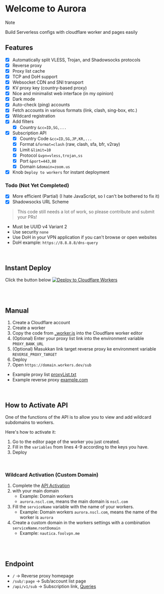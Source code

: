 # Welcome to Aurora

> [!NOTE]
>
> Build Serverless configs with cloudflare worker and pages easily

## Features

- [x] Automatically split VLESS, Trojan, and Shadowsocks protocols
- [x] Reverse proxy
- [x] Proxy list cache
- [x] TCP and DoH support
- [x] Websocket CDN and SNI transport
- [x] KV proxy key (country-based proxy)
- [x] Nice and minimalist web interface (in my opinion)
- [x] Dark mode
- [x] Auto-check (ping) accounts
- [x] Fetch accounts in various formats (link, clash, sing-box, etc.)
- [x] Wildcard registration
- [x] Add filters
  - [x] Country `&cc=ID,SG,...`
- [x] Subscription API
  - [x] Country Code `&cc=ID,SG,JP,KR,...`
  - [x] Format `&format=clash` (raw, clash, sfa, bfr, v2ray)
  - [x] Limit `&limit=10`
  - [x] Protocol `&vpn=vless,trojan,ss`
  - [x] Port `&port=443,80`
  - [x] Domain `&domain=zoom.us`
- [x] Knob `Deploy to workers` for instant deployment

### Todo (Not Yet Completed)

- [x] More efficient (Partial) (I hate JavaScript, so I can't be bothered to fix it)  
- [x] Shadowsocks URL Scheme

> This code still needs a lot of work, so please contribute and submit your PRs!

- Must be UUID v4 Variant 2
- Use security `none`
- Use DoH in your VPN application if you can't browse or open websites
- DoH example: `https://8.8.8.8/dns-query`

<br/> 

## Instant Deploy

Click the button below
[![Deploy to Cloudflare Workers](https://deploy.workers.cloudflare.com/button)](https://deploy.workers.cloudflare.com/?url=https://github.com/Diana-Cl/aurora)

<br><br/> 

## Manual

1. Create a Cloudflare account
2. Create a worker
3. Copy the code from [_worker.js](./worker.js) into the Cloudflare worker editor
4. (Optional) Enter your proxy list link into the environment variable `PROXY_BANK_URL`
5. (Optional) Masukkan link target reverse proxy ke environment variable `REVERSE_PROXY_TARGET`
6. Deploy
7. Open `https://domain.workers.dev/sub`

- Example proxy list [proxyList.txt](https://raw.githubusercontent.com/Diana-Cl/aurora/refs/heads/main/proxyList.txt)
- Example reverse proxy [example.com](https://example.com)

<br/> 

## How to Activate API

One of the functions of the API is to allow you to view and add wildcard subdomains to workers.

Here's how to activate it:

1. Go to the editor page of the worker you just created.
2. Fill in the `variables` from lines 4-9 according to the keys you have.
3. Deploy

<br/> 

### Wildcard Activation (Custom Domain)

1. Complete the [API Activation](#cara-aktivasi-api)
2. with your main domain
    - Example: Domain workers
    - `aurora.nscl.com`, means the main domain is `nscl.com`
3. Fill the `serviceName` variable with the name of your workers.
   - Example: Domain workers `aurora.nscl.com`, means the name of the worker is `aurora`
4. Create a custom domain in the workers settings with a combination `serviceName`.`rootDomain`
   - Example: `nautica.foolvpn.me`

<br><br/> 

## Endpoint

- `/` -> Reverse proxy homepage
- `/sub/:page` -> Sub/account list page
- `/api/v1/sub` -> Subscription link, [Queries](#features)
